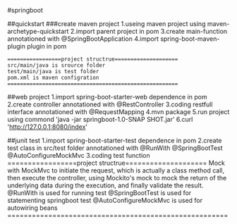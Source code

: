 #springboot

 ##quickstart
  ###create maven project 
    1.useing maven project using maven-archetype-quickstart 
    2.import parent project in pom
    3.create main-function annotationed with @SpringBootApplication
    4.import spring-boot-maven-plugin plugin in pom

    =================project structrue====================
    src/main/java is srource folder
    test/main/java is test folder  
    pom.xml is maven configration  
    ======================================================
    
 ##web project 
    1.import spring-boot-starter-web dependence in pom 
    2.create controller annotationed with @RestController
    3.coding restfull interface  annotationed with @RequestMapping
    4.mvn package
    5.run project using commond 'java -jar springboot-1.0-SNAP SHOT.jar'
    6.curl 'http://127.0.0.1:8080/index'
    
  ##junit test
    1.import spring-boot-starter-test dependence in pom 
    2.create test class in src/test folder annotationed with @RunWith @SpringBootTest @AutoConfigureMockMvc
    3.coding test function
    =================project structrue====================
    Mock with MockMvc to initiate the request, which is actually a class method call, then execute the controller, using Mockito's mock to mock the return of the underlying data during the execution, and finally validate the result.
    @RunWith is used for running test
    @SpringBootTest is used for statementing springboot test
    @AutoConfigureMockMvc is used for autowiring beans
    ======================================================
    
